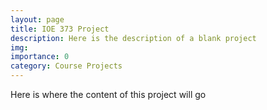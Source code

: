 ```yaml
---
layout: page
title: IOE 373 Project
description: Here is the description of a blank project
img:
importance: 0
category: Course Projects
---
```

Here is where the content of this project will go
